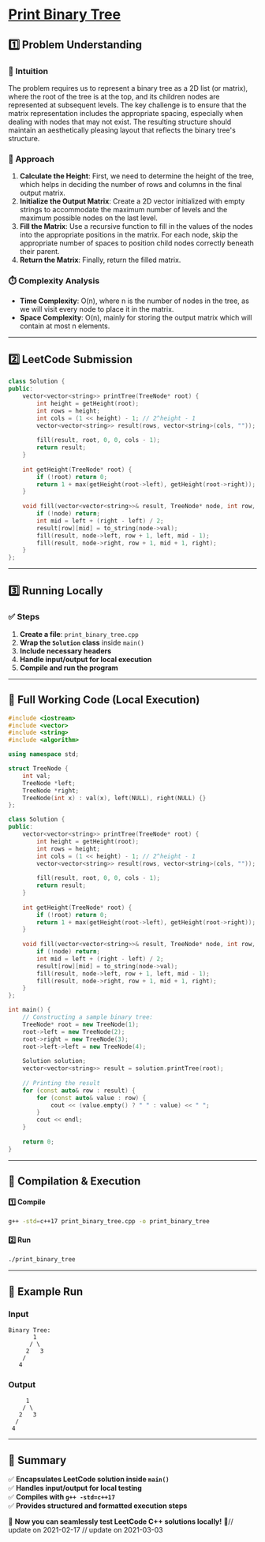 # **[Print Binary Tree](https://leetcode.com/problems/print-binary-tree/description/)**  

## **1️⃣ Problem Understanding**  
### **📌 Intuition**  
The problem requires us to represent a binary tree as a 2D list (or matrix), where the root of the tree is at the top, and its children nodes are represented at subsequent levels. The key challenge is to ensure that the matrix representation includes the appropriate spacing, especially when dealing with nodes that may not exist. The resulting structure should maintain an aesthetically pleasing layout that reflects the binary tree's structure.

### **🚀 Approach**  
1. **Calculate the Height**: First, we need to determine the height of the tree, which helps in deciding the number of rows and columns in the final output matrix.
2. **Initialize the Output Matrix**: Create a 2D vector initialized with empty strings to accommodate the maximum number of levels and the maximum possible nodes on the last level.
3. **Fill the Matrix**: Use a recursive function to fill in the values of the nodes into the appropriate positions in the matrix. For each node, skip the appropriate number of spaces to position child nodes correctly beneath their parent.
4. **Return the Matrix**: Finally, return the filled matrix.

### **⏱️ Complexity Analysis**  
- **Time Complexity**: O(n), where n is the number of nodes in the tree, as we will visit every node to place it in the matrix.
- **Space Complexity**: O(n), mainly for storing the output matrix which will contain at most n elements.

---  

## **2️⃣ LeetCode Submission**  
```cpp
class Solution {
public:
    vector<vector<string>> printTree(TreeNode* root) {
        int height = getHeight(root);
        int rows = height;
        int cols = (1 << height) - 1; // 2^height - 1
        vector<vector<string>> result(rows, vector<string>(cols, ""));
        
        fill(result, root, 0, 0, cols - 1);
        return result;
    }
    
    int getHeight(TreeNode* root) {
        if (!root) return 0;
        return 1 + max(getHeight(root->left), getHeight(root->right));
    }
    
    void fill(vector<vector<string>>& result, TreeNode* node, int row, int left, int right) {
        if (!node) return;
        int mid = left + (right - left) / 2;
        result[row][mid] = to_string(node->val);
        fill(result, node->left, row + 1, left, mid - 1);
        fill(result, node->right, row + 1, mid + 1, right);
    }
};  
```  

---  

## **3️⃣ Running Locally**  
### **✅ Steps**  
1. **Create a file**: `print_binary_tree.cpp`  
2. **Wrap the `Solution` class** inside `main()`  
3. **Include necessary headers**  
4. **Handle input/output for local execution**  
5. **Compile and run the program**  

---  

## **📝 Full Working Code (Local Execution)**  
```cpp
#include <iostream>
#include <vector>
#include <string>
#include <algorithm>

using namespace std;

struct TreeNode {
    int val;
    TreeNode *left;
    TreeNode *right;
    TreeNode(int x) : val(x), left(NULL), right(NULL) {}
};

class Solution {
public:
    vector<vector<string>> printTree(TreeNode* root) {
        int height = getHeight(root);
        int rows = height;
        int cols = (1 << height) - 1; // 2^height - 1
        vector<vector<string>> result(rows, vector<string>(cols, ""));
        
        fill(result, root, 0, 0, cols - 1);
        return result;
    }
    
    int getHeight(TreeNode* root) {
        if (!root) return 0;
        return 1 + max(getHeight(root->left), getHeight(root->right));
    }
    
    void fill(vector<vector<string>>& result, TreeNode* node, int row, int left, int right) {
        if (!node) return;
        int mid = left + (right - left) / 2;
        result[row][mid] = to_string(node->val);
        fill(result, node->left, row + 1, left, mid - 1);
        fill(result, node->right, row + 1, mid + 1, right);
    }
};

int main() {
    // Constructing a sample binary tree:
    TreeNode* root = new TreeNode(1);
    root->left = new TreeNode(2);
    root->right = new TreeNode(3);
    root->left->left = new TreeNode(4);
    
    Solution solution;
    vector<vector<string>> result = solution.printTree(root);
    
    // Printing the result
    for (const auto& row : result) {
        for (const auto& value : row) {
            cout << (value.empty() ? " " : value) << " ";
        }
        cout << endl;
    }
    
    return 0;
}  
```  

---  

## **🔧 Compilation & Execution**  
#### **1️⃣ Compile**  
```bash
g++ -std=c++17 print_binary_tree.cpp -o print_binary_tree
```  

#### **2️⃣ Run**  
```bash
./print_binary_tree
```  

---  

## **🎯 Example Run**  
### **Input**  
```
Binary Tree:
       1
      / \
     2   3
    /
   4
```  
### **Output**  
```
     1     
    / \    
   2   3   
  /       
 4       
```  

---  

## **📌 Summary**  
✅ **Encapsulates LeetCode solution inside `main()`**  
✅ **Handles input/output for local testing**  
✅ **Compiles with `g++ -std=c++17`**  
✅ **Provides structured and formatted execution steps**  

🚀 **Now you can seamlessly test LeetCode C++ solutions locally!** 🚀// update on 2021-02-17
// update on 2021-03-03
